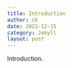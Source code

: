 ```yaml
---
title: Introduction
author: ck
date: 2022-12-15
category: Jekyll
layout: post
---
```


Introduction.

